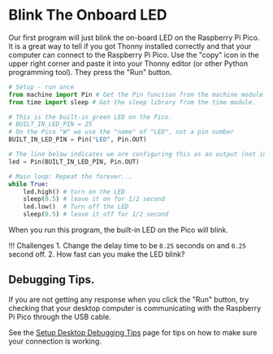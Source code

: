 # Blink The Onboard LED

Our first program will just blink the on-board LED on the Raspberry Pi Pico.
It is a great way to tell if you got Thonny installed correctly
and that your computer can connect to the Raspberry Pi Pico.
Use the "copy" icon in the upper right corner and paste it into
your Thonny editor (or other Python programming tool).  They press the "Run" button.


```python
# Setup - run once
from machine import Pin # Get the Pin function from the machine module.
from time import sleep # Get the sleep library from the time module.

# This is the built-in green LED on the Pico.
# BUILT_IN_LED_PIN = 25
# On the Pico "W" we use the "name" of "LED", not a pin number
BUILT_IN_LED_PIN = Pin("LED", Pin.OUT)

# The line below indicates we are configuring this as an output (not input)
led = Pin(BUILT_IN_LED_PIN, Pin.OUT)

# Main loop: Repeat the forever...
while True:
    led.high() # turn on the LED
    sleep(0.5) # leave it on for 1/2 second
    led.low()  # Turn off the LED
    sleep(0.5) # leave it off for 1/2 second
```

When you run this program, the built-in LED on the Pico will blink.

!!! Challenges
    1. Change the delay time to be `0.25` seconds on and `0.25` second off.
    2. How fast can you make the LED blink?

## Debugging Tips.

If you are not getting any response when you click the "Run" button, try checking that your desktop computer is communicating with the Raspberry Pi Pico through the USB cable.

See the [Setup Desktop Debugging Tips](../../setup/01-desktop.md#debugging-tips) page for tips on how to make sure your connection is working.